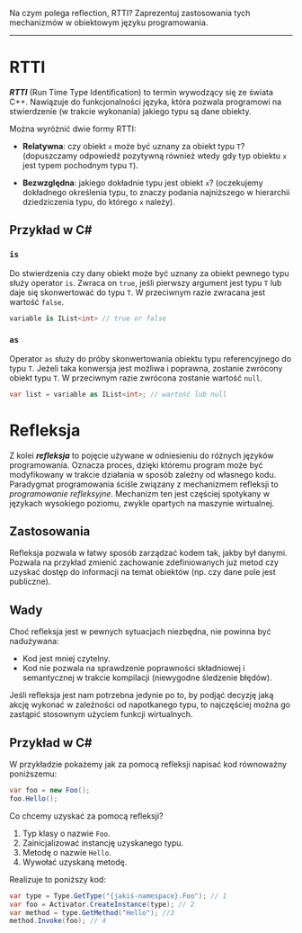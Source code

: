 Na czym polega reflection, RTTI? Zaprezentuj zastosowania tych mechanizmów w obiektowym języku programowania.

---

# RTTI
***RTTI*** (Run Time Type Identification) to termin wywodzący się ze świata C++. Nawiązuje do funkcjonalności języka, która pozwala programowi na stwierdzenie (w trakcie wykonania) jakiego typu są dane obiekty.

Można wyróżnić dwie formy RTTI:
  * **Relatywna**: czy obiekt `x` może być uznany za obiekt typu `T`? (dopuszczamy odpowiedź pozytywną
również wtedy gdy typ obiektu `x` jest typem pochodnym typu `T`).

  * **Bezwzględna**: jakiego dokładnie typu jest obiekt `x`? (oczekujemy dokładnego określenia typu, to znaczy podania najniższego w hierarchii dziedziczenia typu, do którego `x` należy).

## Przykład w C# #

### `is`
Do stwierdzenia czy dany obiekt może być uznany za obiekt pewnego typu służy operator `is`. Zwraca on `true`, jeśli pierwszy argument jest typu `T` lub daje się skonwertować do typu `T`. W przeciwnym razie zwracana jest wartość `false`.

```csharp
variable is IList<int> // true or false
```

### `as`
Operator `as` służy do próby skonwertowania obiektu typu referencyjnego do  typu `T`. Jeżeli taka konwersja jest możliwa i poprawna, zostanie zwrócony obiekt typu `T`. W przeciwnym razie zwrócona zostanie wartość `null`.

```csharp
var list = variable as IList<int>; // wartość lub null
```

# Refleksja
Z kolei ***refleksja*** to pojęcie używane w odniesieniu do różnych języków programowania. Oznacza proces, dzięki któremu program może być modyfikowany w trakcie działania w sposób zależny od własnego kodu. Paradygmat programowania ściśle związany z mechanizmem refleksji to *programowanie refleksyjne*. Mechanizm ten jest częściej spotykany w językach wysokiego poziomu, zwykle opartych na maszynie wirtualnej.

## Zastosowania
Refleksja pozwala w łatwy sposób zarządzać kodem tak, jakby był danymi. Pozwala na przykład zmienić zachowanie zdefiniowanych już metod czy uzyskać dostęp do informacji na temat obiektów (np. czy dane pole jest publiczne).

## Wady
Choć refleksja jest w pewnych sytuacjach niezbędna, nie powinna być nadużywana:

  * Kod jest mniej czytelny.
  * Kod nie pozwala na sprawdzenie poprawności składniowej i semantycznej w trakcie kompilacji (niewygodne śledzenie błędów).

Jeśli refleksja jest nam potrzebna jedynie po to, by podjąć decyzję jaką akcję wykonać w zależności od napotkanego typu, to najczęściej można go zastąpić stosownym użyciem funkcji wirtualnych.


## Przykład w C# #
W przykładzie pokażemy jak za pomocą refleksji napisać kod równoważny poniższemu:

```csharp
var foo = new Foo();
foo.Hello();
```

Co chcemy uzyskać za pomocą refleksji?
  1. Typ klasy o nazwie `Foo`.
  2. Zainicjalizować instancję uzyskanego typu.
  3. Metodę o nazwie `Hello`.
  4. Wywołać uzyskaną metodę.

Realizuje to poniższy kod:

```csharp
var type = Type.GetType("{jakiś-namespace}.Foo"); // 1
var foo = Activator.CreateInstance(type); // 2
var method = type.GetMethod("Hello"); //3
method.Invoke(foo); // 4
```
